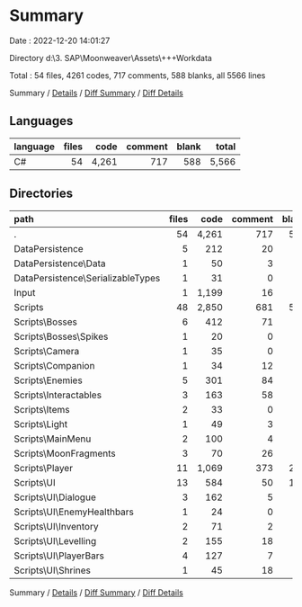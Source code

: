 # Summary

Date : 2022-12-20 14:01:27

Directory d:\\3. SAP\\Moonweaver\\Assets\\+++Workdata

Total : 54 files,  4261 codes, 717 comments, 588 blanks, all 5566 lines

Summary / [Details](details.md) / [Diff Summary](diff.md) / [Diff Details](diff-details.md)

## Languages
| language | files | code | comment | blank | total |
| :--- | ---: | ---: | ---: | ---: | ---: |
| C# | 54 | 4,261 | 717 | 588 | 5,566 |

## Directories
| path | files | code | comment | blank | total |
| :--- | ---: | ---: | ---: | ---: | ---: |
| . | 54 | 4,261 | 717 | 588 | 5,566 |
| DataPersistence | 5 | 212 | 20 | 34 | 266 |
| DataPersistence\\Data | 1 | 50 | 3 | 4 | 57 |
| DataPersistence\\SerializableTypes | 1 | 31 | 0 | 5 | 36 |
| Input | 1 | 1,199 | 16 | 16 | 1,231 |
| Scripts | 48 | 2,850 | 681 | 538 | 4,069 |
| Scripts\\Bosses | 6 | 412 | 71 | 75 | 558 |
| Scripts\\Bosses\\Spikes | 1 | 20 | 0 | 4 | 24 |
| Scripts\\Camera | 1 | 35 | 0 | 5 | 40 |
| Scripts\\Companion | 1 | 34 | 12 | 5 | 51 |
| Scripts\\Enemies | 5 | 301 | 84 | 56 | 441 |
| Scripts\\Interactables | 3 | 163 | 58 | 30 | 251 |
| Scripts\\Items | 2 | 33 | 0 | 6 | 39 |
| Scripts\\Light | 1 | 49 | 3 | 9 | 61 |
| Scripts\\MainMenu | 2 | 100 | 4 | 11 | 115 |
| Scripts\\MoonFragments | 3 | 70 | 26 | 18 | 114 |
| Scripts\\Player | 11 | 1,069 | 373 | 219 | 1,661 |
| Scripts\\UI | 13 | 584 | 50 | 104 | 738 |
| Scripts\\UI\\Dialogue | 3 | 162 | 5 | 35 | 202 |
| Scripts\\UI\\EnemyHealthbars | 1 | 24 | 0 | 8 | 32 |
| Scripts\\UI\\Inventory | 2 | 71 | 2 | 14 | 87 |
| Scripts\\UI\\Levelling | 2 | 155 | 18 | 19 | 192 |
| Scripts\\UI\\PlayerBars | 4 | 127 | 7 | 18 | 152 |
| Scripts\\UI\\Shrines | 1 | 45 | 18 | 10 | 73 |

Summary / [Details](details.md) / [Diff Summary](diff.md) / [Diff Details](diff-details.md)